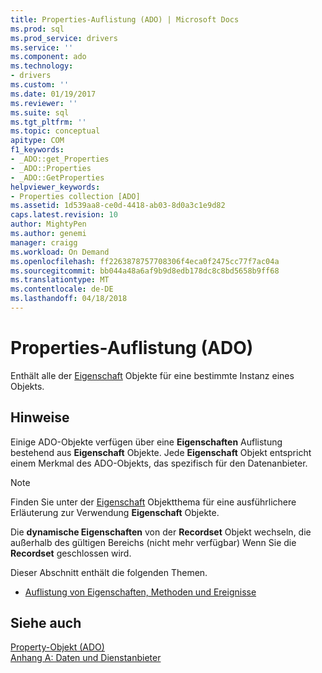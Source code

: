 ```yaml
---
title: Properties-Auflistung (ADO) | Microsoft Docs
ms.prod: sql
ms.prod_service: drivers
ms.service: ''
ms.component: ado
ms.technology:
- drivers
ms.custom: ''
ms.date: 01/19/2017
ms.reviewer: ''
ms.suite: sql
ms.tgt_pltfrm: ''
ms.topic: conceptual
apitype: COM
f1_keywords:
- _ADO::get_Properties
- _ADO::Properties
- _ADO::GetProperties
helpviewer_keywords:
- Properties collection [ADO]
ms.assetid: 1d539aa8-ce0d-4418-ab03-8d0a3c1e9d82
caps.latest.revision: 10
author: MightyPen
ms.author: genemi
manager: craigg
ms.workload: On Demand
ms.openlocfilehash: ff2263878757708306f4eca0f2475cc77f7ac04a
ms.sourcegitcommit: bb044a48a6af9b9d8edb178dc8c8bd5658b9ff68
ms.translationtype: MT
ms.contentlocale: de-DE
ms.lasthandoff: 04/18/2018
---
```

# <a name="properties-collection-ado"></a>Properties-Auflistung (ADO)
Enthält alle der [Eigenschaft](../../../ado/reference/ado-api/property-object-ado.md) Objekte für eine bestimmte Instanz eines Objekts.  
  
## <a name="remarks"></a>Hinweise  
 Einige ADO-Objekte verfügen über eine **Eigenschaften** Auflistung bestehend aus **Eigenschaft** Objekte. Jede **Eigenschaft** Objekt entspricht einem Merkmal des ADO-Objekts, das spezifisch für den Datenanbieter.  
  
> [!NOTE]
>  Finden Sie unter der [Eigenschaft](../../../ado/reference/ado-api/property-object-ado.md) Objektthema für eine ausführlichere Erläuterung zur Verwendung **Eigenschaft** Objekte.  
  
 Die **dynamische Eigenschaften** von der **Recordset** Objekt wechseln, die außerhalb des gültigen Bereichs (nicht mehr verfügbar) Wenn Sie die **Recordset** geschlossen wird.  
  
 Dieser Abschnitt enthält die folgenden Themen.  
  
-   [Auflistung von Eigenschaften, Methoden und Ereignisse](../../../ado/reference/ado-api/properties-collection-properties-methods-and-events.md)  
  
## <a name="see-also"></a>Siehe auch  
 [Property-Objekt (ADO)](../../../ado/reference/ado-api/property-object-ado.md)   
 [Anhang A: Daten und Dienstanbieter](../../../ado/guide/appendixes/appendix-a-providers.md)
